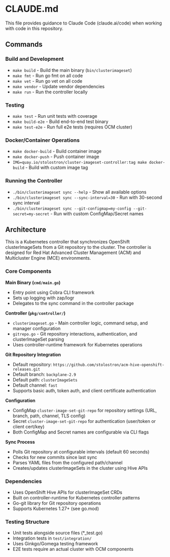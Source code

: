 # CLAUDE.md

This file provides guidance to Claude Code (claude.ai/code) when working with code in this repository.

## Commands

### Build and Development
- `make build` - Build the main binary (`bin/clusterimageset`)
- `make fmt` - Run go fmt on all code
- `make vet` - Run go vet on all code
- `make vendor` - Update vendor dependencies
- `make run` - Run the controller locally

### Testing
- `make test` - Run unit tests with coverage
- `make build-e2e` - Build end-to-end test binary
- `make test-e2e` - Run full e2e tests (requires OCM cluster)

### Docker/Container Operations
- `make docker-build` - Build container image
- `make docker-push` - Push container image
- `IMG=quay.io/stolostron/cluster-imageset-controller:tag make docker-build` - Build with custom image tag

### Running the Controller
- `./bin/clusterimageset sync --help` - Show all available options
- `./bin/clusterimageset sync --sync-interval=30` - Run with 30-second sync interval
- `./bin/clusterimageset sync --git-configmap=my-config --git-secret=my-secret` - Run with custom ConfigMap/Secret names

## Architecture

This is a Kubernetes controller that synchronizes OpenShift clusterImageSets from a Git repository to the cluster. The controller is designed for Red Hat Advanced Cluster Management (ACM) and Multicluster Engine (MCE) environments.

### Core Components

**Main Binary (`cmd/main.go`)**
- Entry point using Cobra CLI framework
- Sets up logging with zap/logr
- Delegates to the sync command in the controller package

**Controller (`pkg/controller/`)**
- `clusterimageset.go` - Main controller logic, command setup, and manager configuration
- `gitrepo.go` - Git repository interactions, authentication, and clusterImageSet parsing
- Uses controller-runtime framework for Kubernetes operations

**Git Repository Integration**
- Default repository: `https://github.com/stolostron/acm-hive-openshift-releases.git`
- Default branch: `backplane-2.9`
- Default path: `clusterImageSets`
- Default channel: `fast`
- Supports basic auth, token auth, and client certificate authentication

**Configuration**
- ConfigMap `cluster-image-set-git-repo` for repository settings (URL, branch, path, channel, TLS config)
- Secret `cluster-image-set-git-repo` for authentication (user/token or client cert/key)
- Both ConfigMap and Secret names are configurable via CLI flags

**Sync Process**
- Polls Git repository at configurable intervals (default 60 seconds)
- Checks for new commits since last sync
- Parses YAML files from the configured path/channel
- Creates/updates clusterImageSets in the cluster using Hive APIs

### Dependencies
- Uses OpenShift Hive APIs for clusterImageSet CRDs
- Built on controller-runtime for Kubernetes controller patterns
- Go-git library for Git repository operations
- Supports Kubernetes 1.27+ (see go.mod)

### Testing Structure
- Unit tests alongside source files (*_test.go)
- Integration tests in `test/integration/`
- Uses Ginkgo/Gomega testing framework
- E2E tests require an actual cluster with OCM components